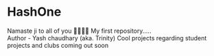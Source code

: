 # HashOne
Namaste ji to all of you 🙏🙏🙏🙏
My first repository.....
<br>
Author - Yash chaudhary (aka. Trinity)
Cool projects regarding student projects and clubs coming out soon
